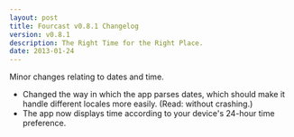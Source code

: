 ```yaml
---
layout: post
title: Fourcast v0.8.1 Changelog
version: v0.8.1
description: The Right Time for the Right Place.
date: 2013-01-24
---
```


Minor changes relating to dates and time.

* Changed the way in which the app parses dates, which should make it handle different locales more easily. (Read: without crashing.)
* The app now displays time according to your device's 24-hour time preference.</li>